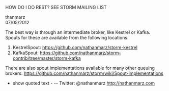 HOW DO I DO REST? SEE STORM MAILING LIST

thanmarz    
07/05/2012


The best way is through an intermediate broker, like Kestrel or Kafka. Spouts for these are available from the following locations:

1. KestrelSpout: https://github.com/nathanmarz/storm-kestrel
2. KafkaSpout: https://github.com/nathanmarz/storm-contrib/tree/master/storm-kafka

There are also spout implementations available for many other queuing brokers: https://github.com/nathanmarz/storm/wiki/Spout-implementations
- show quoted text -
-- 
Twitter: @nathanmarz
http://nathanmarz.com



